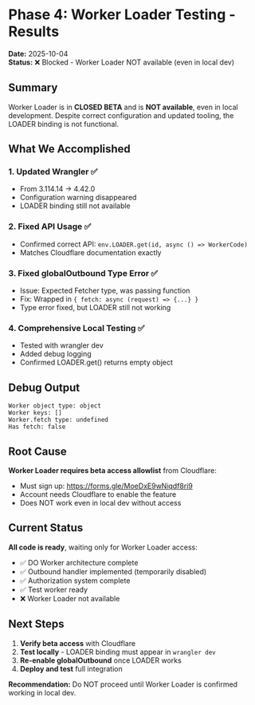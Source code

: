 # Phase 4: Worker Loader Testing - Results

**Date:** 2025-10-04  
**Status:** ❌ Blocked - Worker Loader NOT available (even in local dev)

## Summary

Worker Loader is in **CLOSED BETA** and is **NOT available**, even in local development. Despite correct configuration and updated tooling, the LOADER binding is not functional.

## What We Accomplished

### 1. Updated Wrangler ✅
- From 3.114.14 → 4.42.0
- Configuration warning disappeared
- LOADER binding still not available

### 2. Fixed API Usage ✅  
- Confirmed correct API: `env.LOADER.get(id, async () => WorkerCode)`
- Matches Cloudflare documentation exactly

### 3. Fixed globalOutbound Type Error ✅
- Issue: Expected Fetcher type, was passing function
- Fix: Wrapped in `{ fetch: async (request) => {...} }`
- Type error fixed, but LOADER still not working

### 4. Comprehensive Local Testing ✅
- Tested with wrangler dev
- Added debug logging
- Confirmed LOADER.get() returns empty object

## Debug Output

```
Worker object type: object
Worker keys: []  
Worker.fetch type: undefined
Has fetch: false
```

## Root Cause

**Worker Loader requires beta access allowlist** from Cloudflare:
- Must sign up: https://forms.gle/MoeDxE9wNiqdf8ri9  
- Account needs Cloudflare to enable the feature
- Does NOT work even in local dev without access

## Current Status

**All code is ready**, waiting only for Worker Loader access:
- ✅ DO Worker architecture complete
- ✅ Outbound handler implemented (temporarily disabled)
- ✅ Authorization system complete
- ✅ Test worker ready
- ❌ Worker Loader not available

## Next Steps

1. **Verify beta access** with Cloudflare
2. **Test locally** - LOADER binding must appear in `wrangler dev`
3. **Re-enable globalOutbound** once LOADER works
4. **Deploy and test** full integration

**Recommendation:** Do NOT proceed until Worker Loader is confirmed working in local dev.
